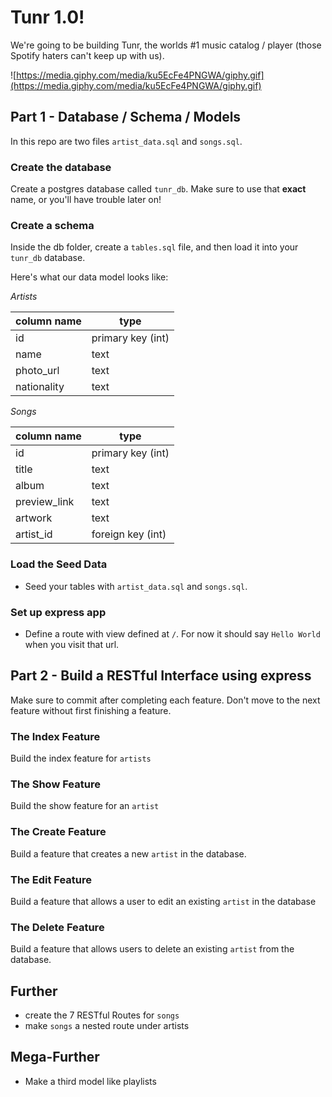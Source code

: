 # Tunr 1.0!

We're going to be building Tunr, the worlds #1 music catalog / player (those
Spotify haters can't keep up with us).

![https://media.giphy.com/media/ku5EcFe4PNGWA/giphy.gif](https://media.giphy.com/media/ku5EcFe4PNGWA/giphy.gif)

## Part 1 - Database / Schema / Models

In this repo are two files `artist_data.sql` and `songs.sql`. 

### Create the database

Create a postgres database called `tunr_db`. Make sure to use that **exact**
name, or you'll have trouble later on!

### Create a schema

Inside the db folder, create a `tables.sql` file, and then load it into your
`tunr_db` database.

Here's what our data model looks like:

*Artists*

| column name  | type |
|--------------|------|
| id   | primary key (int) |
| name | text |
| photo_url | text |
| nationality | text |

*Songs*

| column name  | type |
|--------------|------|
|id | primary key (int) |
|title | text |
|album | text |
|preview_link | text |
|artwork | text |
|artist_id | foreign key (int) |


### Load the Seed Data
- Seed your tables with `artist_data.sql` and `songs.sql`.

### Set up express app
- Define a route with view defined at `/`. For now it should say `Hello World` when you visit that url.

## Part 2 - Build a RESTful Interface using express

Make sure to commit after completing each feature. Don't move to the next feature without first finishing a feature.

### The Index Feature

Build the index feature for `artists`

### The Show Feature

Build the show feature for an `artist`

### The Create Feature

Build a feature that creates a new `artist` in the database.

### The Edit Feature

Build a feature that allows a user to edit an existing `artist` in the database

### The Delete Feature

Build a feature that allows users to delete an existing `artist` from the database.

## Further
- create the 7 RESTful Routes for `songs`
- make `songs` a nested route under artists

## Mega-Further
- Make a third model like playlists
